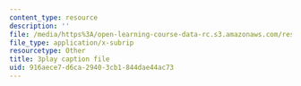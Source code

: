```yaml
---
content_type: resource
description: ''
file: /media/https%3A/open-learning-course-data-rc.s3.amazonaws.com/res-ll-005-mathematics-of-big-data-and-machine-learning-january-iap-2020/916aece7d6ca29403cb1844dae44ac73_0cmj5TfFCLY.srt
file_type: application/x-subrip
resourcetype: Other
title: 3play caption file
uid: 916aece7-d6ca-2940-3cb1-844dae44ac73
---
```

